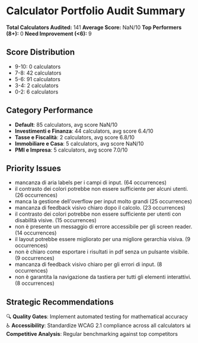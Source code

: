 # Calculator Portfolio Audit Summary

**Total Calculators Audited:** 141
**Average Score:** NaN/10
**Top Performers (8+):** 0
**Need Improvement (<6):** 9

## Score Distribution

- 9-10: 0 calculators
- 7-8: 42 calculators
- 5-6: 91 calculators
- 3-4: 2 calculators
- 0-2: 6 calculators

## Category Performance

- **Default**: 85 calculators, avg score NaN/10
- **Investimenti e Finanza**: 44 calculators, avg score 6.4/10
- **Tasse e Fiscalità**: 2 calculators, avg score 6.8/10
- **Immobiliare e Casa**: 5 calculators, avg score NaN/10
- **PMI e Impresa**: 5 calculators, avg score 7.0/10

## Priority Issues

- mancanza di aria labels per i campi di input. (64 occurrences)
- il contrasto dei colori potrebbe non essere sufficiente per alcuni utenti. (26 occurrences)
- manca la gestione dell'overflow per input molto grandi (25 occurrences)
- mancanza di feedback visivo chiaro dopo il calcolo. (23 occurrences)
- il contrasto dei colori potrebbe non essere sufficiente per utenti con disabilità visive. (15 occurrences)
- non è presente un messaggio di errore accessibile per gli screen reader. (14 occurrences)
- il layout potrebbe essere migliorato per una migliore gerarchia visiva. (9 occurrences)
- non è chiaro come esportare i risultati in pdf senza un pulsante visibile. (9 occurrences)
- mancanza di feedback visivo chiaro per gli errori di input. (8 occurrences)
- non è garantita la navigazione da tastiera per tutti gli elementi interattivi. (8 occurrences)

## Strategic Recommendations

🔍 **Quality Gates**: Implement automated testing for mathematical accuracy
♿ **Accessibility**: Standardize WCAG 2.1 compliance across all calculators
📊 **Competitive Analysis**: Regular benchmarking against top competitors
